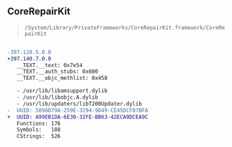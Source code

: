 ## CoreRepairKit

> `/System/Library/PrivateFrameworks/CoreRepairKit.framework/CoreRepairKit`

```diff

-397.120.5.0.0
+397.140.7.0.0
   __TEXT.__text: 0x7e54
   __TEXT.__auth_stubs: 0x600
   __TEXT.__objc_methlist: 0x458

   - /usr/lib/libamsupport.dylib
   - /usr/lib/libobjc.A.dylib
   - /usr/lib/updaters/libT200Updater.dylib
-  UUID: 5896D79A-259E-3294-9D49-CE45DCF87BFA
+  UUID: A99EB1DA-6E30-32FE-BB63-42ECA9DCEA9C
   Functions: 176
   Symbols:   188
   CStrings:  526

```
